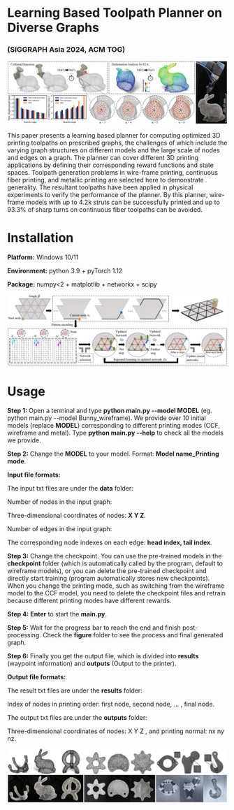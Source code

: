 # Learning Based Toolpath Planner on Diverse Graphs 
###  (SIGGRAPH Asia 2024, ACM TOG)

![](teaser.png)

This paper presents a learning based planner for computing optimized 3D printing toolpaths on prescribed graphs, the challenges of which include the varying graph structures on different models and the large scale of nodes and edges on a graph. The planner can cover different 3D printing applications by defining their corresponding reward functions and state spaces. Toolpath generation problems in wire-frame printing, continuous fiber printing, and metallic printing are selected here to demonstrate generality. The resultant toolpaths have been applied in physical experiments to verify the performance of the planner. By this planner, wire-frame models with up to 4.2k struts can be successfully printed and up to 93.3% of sharp turns on continuous fiber toolpaths can be avoided.


# Installation

**Platform:** Windows 10/11

**Environment:** python 3.9 + pyTorch 1.12

**Package:** numpy<2 + matplotlib + networkx + scipy

![](algorithm.png)

# Usage

**Step 1:** Open a terminal and type **python main.py --model MODEL** (eg. python main.py --model Bunny_wireframe). We provide over 10 initial models (replace **MODEL**) corresponding to different printing modes (CCF, wireframe and metal). Type **python main.py --help** to check all the models we provide.

**Step 2:** Change the **MODEL** to your model. Format: **Model name_Printing mode**.

**Input file formats:**

The input txt files are under the **data** folder:

Number of nodes in the input graph:

Three-dimensional coordinates of nodes: **X Y Z**.

Number of edges in the input graph:

The corresponding node indexes on each edge: **head index, tail index**.

**Step 3:** Change the checkpoint. You can use the pre-trained models in the **checkpoint** folder (which is automatically called by the program, default to wireframe models), or you can delete the pre-trained checkpoint and directly start training (program automatically stores new checkpoints). When you change the printing mode, such as switching from the wireframe model to the CCF model, you need to delete the checkpoint files and retrain because different printing modes have different rewards.

**Step 4:** **Enter** to start the **main.py**. 

**Step 5:** Wait for the progress bar to reach the end and finish post-processing. Check the **figure** folder to see the process and final generated graph.

**Step 6:** Finally you get the output file, which is divided into **results** (waypoint information) and **outputs** (Output to the printer).

**Output file formats:**

The result txt files are under the **results** folder:

Index of nodes in printing order: first node, second node, ... , final node.

The output txt files are under the **outputs** folder:

Three-dimensional coordinates of nodes: X Y Z , and printing normal: nx ny nz.

![](manufacturing_results.png)
